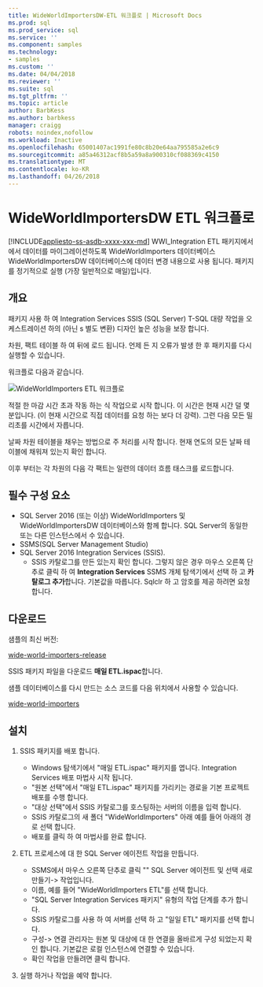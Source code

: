```yaml
---
title: WideWorldImportersDW-ETL 워크플로 | Microsoft Docs
ms.prod: sql
ms.prod_service: sql
ms.service: ''
ms.component: samples
ms.technology:
- samples
ms.custom: ''
ms.date: 04/04/2018
ms.reviewer: ''
ms.suite: sql
ms.tgt_pltfrm: ''
ms.topic: article
author: BarbKess
ms.author: barbkess
manager: craigg
robots: noindex,nofollow
ms.workload: Inactive
ms.openlocfilehash: 65001407ac1991fe80c8b20e64aa795585a2e6c9
ms.sourcegitcommit: a85a46312acf8b5a59a8a900310cf088369c4150
ms.translationtype: MT
ms.contentlocale: ko-KR
ms.lasthandoff: 04/26/2018
---
```

# <a name="wideworldimportersdw-etl-workflow"></a>WideWorldImportersDW ETL 워크플로
[!INCLUDE[appliesto-ss-asdb-xxxx-xxx-md](../includes/appliesto-ss-asdb-xxxx-xxx-md.md)]
WWI_Integration ETL 패키지에서에서 데이터를 마이그레이션하도록 WideWorldImporters 데이터베이스 WideWorldImportersDW 데이터베이스에 데이터 변경 내용으로 사용 됩니다. 패키지를 정기적으로 실행 (가장 일반적으로 매일)입니다.

## <a name="overview"></a>개요

패키지 사용 하 여 Integration Services SSIS (SQL Server) T-SQL 대량 작업을 오케스트레이션 하의 (아닌 s 별도 변환) 디자인 높은 성능을 보장 합니다.

차원, 팩트 테이블 하 여 뒤에 로드 됩니다. 언제 든 지 오류가 발생 한 후 패키지를 다시 실행할 수 있습니다.

워크플로 다음과 같습니다.

 ![WideWorldImporters ETL 워크플로](media/wide-world-importers/wideworldimporters-etl-workflow.png)

적절 한 마감 시간 초과 작동 하는 식 작업으로 시작 합니다. 이 시간은 현재 시간 덜 몇 분입니다. (이 현재 시간으로 직접 데이터를 요청 하는 보다 더 강력). 그런 다음 모든 밀리초를 시간에서 자릅니다.

날짜 차원 테이블을 채우는 방법으로 주 처리를 시작 합니다. 현재 연도의 모든 날짜 테이블에 채워져 있는지 확인 합니다.

이후 부터는 각 차원의 다음 각 팩트는 일련의 데이터 흐름 태스크를 로드합니다.

## <a name="prerequisites"></a>필수 구성 요소

- SQL Server 2016 (또는 이상) WideWorldImporters 및 WideWorldImportersDW 데이터베이스와 함께 합니다. SQL Server의 동일한 또는 다른 인스턴스에서 수 있습니다.
- SSMS(SQL Server Management Studio)
- SQL Server 2016 Integration Services (SSIS).
  - SSIS 카탈로그를 만든 있는지 확인 합니다. 그렇지 않은 경우 마우스 오른쪽 단추로 클릭 하 여 **Integration Services** SSMS 개체 탐색기에서 선택 하 고 **카탈로그 추가**합니다. 기본값을 따릅니다. Sqlclr 하 고 암호를 제공 하려면 요청 합니다.


## <a name="download"></a>다운로드

샘플의 최신 버전:

[wide-world-importers-release](http://go.microsoft.com/fwlink/?LinkID=800630)

SSIS 패키지 파일을 다운로드 **매일 ETL.ispac**합니다.

샘플 데이터베이스를 다시 만드는 소스 코드를 다음 위치에서 사용할 수 있습니다.

[wide-world-importers](https://github.com/Microsoft/sql-server-samples/tree/master/samples/databases/wide-world-importers/wwi-integration-etl)

## <a name="install"></a>설치

1. SSIS 패키지를 배포 합니다.
   - Windows 탐색기에서 "매일 ETL.ispac" 패키지를 엽니다. Integration Services 배포 마법사 시작 됩니다.
   - "원본 선택"에서 "매일 ETL.ispac" 패키지를 가리키는 경로을 기본 프로젝트 배포를 수행 합니다.
   - "대상 선택"에서 SSIS 카탈로그를 호스팅하는 서버의 이름을 입력 합니다.
   - SSIS 카탈로그의 새 폴더 "WideWorldImporters" 아래 예를 들어 아래의 경로 선택 합니다.
   - 배포를 클릭 하 여 마법사를 완료 합니다.

2. ETL 프로세스에 대 한 SQL Server 에이전트 작업을 만듭니다.
   - SSMS에서 마우스 오른쪽 단추로 클릭 "" SQL Server 에이전트 및 선택 새로 만들기-> 작업입니다.
   - 이름, 예를 들어 "WideWorldImporters ETL"를 선택 합니다.
   - "SQL Server Integration Services 패키지" 유형의 작업 단계를 추가 합니다.
   - SSIS 카탈로그를 사용 하 여 서버를 선택 하 고 "일일 ETL" 패키지를 선택 합니다.
   - 구성-> 연결 관리자는 원본 및 대상에 대 한 연결을 올바르게 구성 되었는지 확인 합니다. 기본값은 로컬 인스턴스에 연결할 수 있습니다.
   - 확인 작업을 만들려면 클릭 합니다.

3. 실행 하거나 작업을 예약 합니다.
